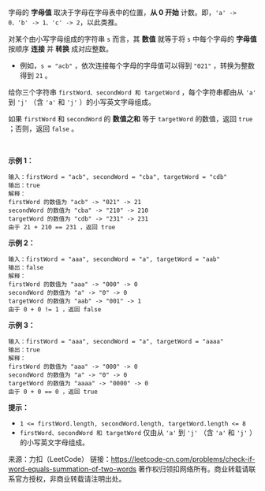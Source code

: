 字母的 **字母值** 取决于字母在字母表中的位置，**从 0 开始** 计数。即，```'a' -> 0、'b' -> 1、'c' -> 2```，以此类推。

对某个由小写字母组成的字符串 ```s``` 而言，其 **数值** 就等于将 ```s``` 中每个字母的 **字母值** 按顺序 **连接** 并 **转换** 成对应整数。

* 例如，```s = "acb"``` ，依次连接每个字母的字母值可以得到 ```"021"``` ，转换为整数得到 ```21``` 。

给你三个字符串 ```firstWord、secondWord 和 targetWord``` ，每个字符串都由从 ```'a'``` 到 ```'j'``` （含 ```'a'``` 和 ```'j'``` ）的小写英文字母组成。

如果 ```firstWord``` 和 ```secondWord``` 的 **数值之和** 等于 ```targetWord``` 的数值，返回 ```true``` ；否则，返回 ```false``` 。

 

**示例 1：**
```
输入：firstWord = "acb", secondWord = "cba", targetWord = "cdb"
输出：true
解释：
firstWord 的数值为 "acb" -> "021" -> 21
secondWord 的数值为 "cba" -> "210" -> 210
targetWord 的数值为 "cdb" -> "231" -> 231
由于 21 + 210 == 231 ，返回 true
```
**示例 2：**
```
输入：firstWord = "aaa", secondWord = "a", targetWord = "aab"
输出：false
解释：
firstWord 的数值为 "aaa" -> "000" -> 0
secondWord 的数值为 "a" -> "0" -> 0
targetWord 的数值为 "aab" -> "001" -> 1
由于 0 + 0 != 1 ，返回 false
```
**示例 3：**
```
输入：firstWord = "aaa", secondWord = "a", targetWord = "aaaa"
输出：true
解释：
firstWord 的数值为 "aaa" -> "000" -> 0
secondWord 的数值为 "a" -> "0" -> 0
targetWord 的数值为 "aaaa" -> "0000" -> 0
由于 0 + 0 == 0 ，返回 true
```

**提示：**

* ```1 <= firstWord.length, secondWord.length, targetWord.length <= 8```
* ```firstWord、secondWord 和 targetWord``` 仅由从 ```'a'``` 到 ```'j'``` （含 ```'a'``` 和 ```'j'``` ）的小写英文字母组成。

来源：力扣（LeetCode）
链接：https://leetcode-cn.com/problems/check-if-word-equals-summation-of-two-words
著作权归领扣网络所有。商业转载请联系官方授权，非商业转载请注明出处。